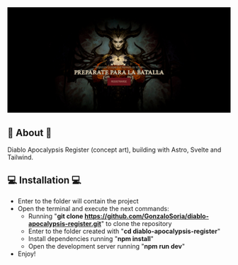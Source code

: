 <img src="https://github.com/GonzaloSoria/diablo-apocalypsis-register/blob/master/src/readme.jpg" alt="Diablo Apocalypsis | Registro">

## 📜 About 📜

Diablo Apocalypsis Register (concept art), building with Astro, Svelte and Tailwind.

## 💻 Installation 💻
- Enter to the folder will contain the project
- Open the terminal and execute the next commands:
    - Running "**git clone https://github.com/GonzaloSoria/diablo-apocalypsis-register.git**" to clone the repository
    - Enter to the folder created with "**cd diablo-apocalypsis-register**"
    - Install dependencies running "**npm install**"
    - Open the development server running "**npm run dev**"
- Enjoy! 

